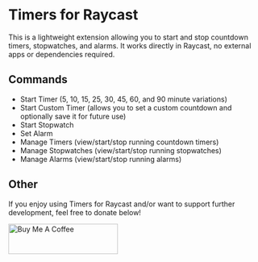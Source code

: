 # Timers for Raycast

This is a lightweight extension allowing you to start and stop countdown timers, stopwatches, and alarms. It works directly in Raycast, no external apps or dependencies required.

## Commands
- Start Timer (5, 10, 15, 25, 30, 45, 60, and 90 minute variations)
- Start Custom Timer (allows you to set a custom countdown and optionally save it for future use)
- Start Stopwatch
- Set Alarm
- Manage Timers (view/start/stop running countdown timers)
- Manage Stopwatches (view/start/stop running stopwatches)
- Manage Alarms (view/start/stop running alarms)

## Other
If you enjoy using Timers for Raycast and/or want to support further development, feel free to donate below!

<a href="https://www.buymeacoffee.com/nathanyeung" target="_blank"><img src="https://cdn.buymeacoffee.com/buttons/v2/default-yellow.png" alt="Buy Me A Coffee" style="height: 60px !important;width: 217px !important;" ></a>
